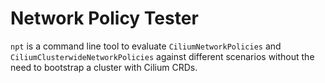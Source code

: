 # Network Policy Tester

`npt` is a command line tool to evaluate `CiliumNetworkPolicies` and `CiliumClusterwideNetworkPolicies` against different scenarios without the need to bootstrap a cluster with Cilium CRDs.
